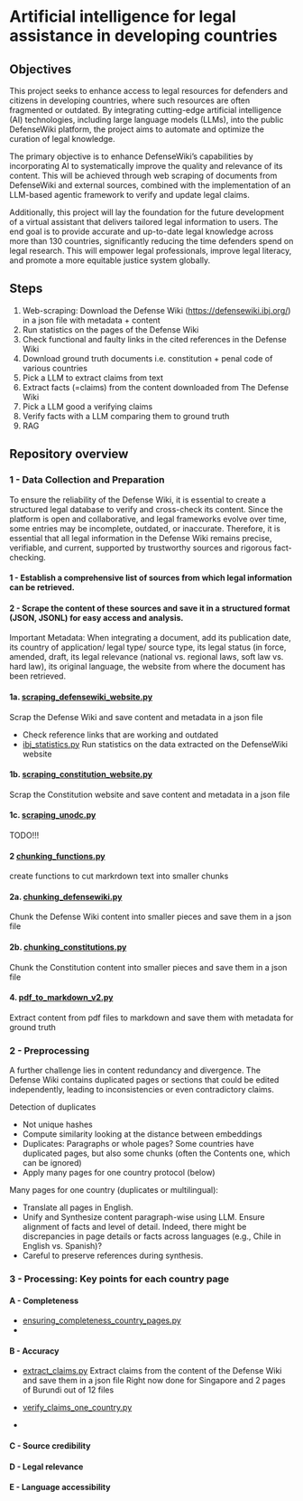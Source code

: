 # Artificial intelligence for legal assistance in developing countries

## Objectives

This project seeks to enhance access to legal resources for defenders and citizens in developing countries, where such resources are often fragmented or outdated. By integrating cutting-edge artificial intelligence (AI) technologies, including large language models (LLMs), into the public DefenseWiki platform, the project aims to automate and optimize the curation of legal knowledge.
 
The primary objective is to enhance DefenseWiki’s capabilities by incorporating AI to systematically improve the quality and relevance of its content. This will be achieved through web scraping of documents from DefenseWiki and external sources, combined with the implementation of an LLM-based agentic framework to verify and update legal claims.
 
Additionally, this project will lay the foundation for the future development of a virtual assistant that delivers tailored legal information to users. The end goal is to provide accurate and up-to-date legal knowledge across more than 130 countries, significantly reducing the time defenders spend on legal research. This will empower legal professionals, improve legal literacy, and promote a more equitable justice system globally.


## Steps

1. Web-scraping: Download the Defense Wiki (https://defensewiki.ibj.org/) in a json file with metadata + content
2. Run statistics on the pages of the Defense Wiki
3. Check functional and faulty links in the cited references in the Defense Wiki
4. Download ground truth documents i.e. constitution + penal code of various countries
5. Pick a LLM to extract claims from text
5. Extract facts (=claims) from the content downloaded from The Defense Wiki
6. Pick a LLM good a verifying claims
7. Verify facts with a LLM comparing them to ground truth
8. RAG


## Repository overview

### 1 - Data Collection and Preparation

To ensure the reliability of the Defense Wiki, it is essential to create a structured legal database to verify and cross-check its content. Since the platform is open and collaborative, and legal frameworks evolve over time, some entries may be incomplete, outdated, or inaccurate. Therefore, it is essential that all legal information in the Defense Wiki remains precise, verifiable, and current, supported by trustworthy sources and rigorous fact-checking.

#### 1 - Establish a comprehensive list of sources from which legal information can be retrieved. 

#### 2 - Scrape the content of these sources and save it in a structured format (JSON, JSONL) for easy access and analysis.

Important Metadata: When integrating a document, add its publication date, its country of application/ legal type/ source type, its legal status (in force, amended, draft, its legal relevance (national vs. regional laws, soft law vs. hard law), its original language, the website from where the document has been retrieved.

#### 1a. [scraping_defensewiki_website.py](scraping_defensewiki_website.py) 
Scrap the Defense Wiki and save content and metadata in a json file
+ Check reference links that are working and outdated
+ [ibj_statistics.py](ibj_statistics.py)
Run statistics on the data extracted on the DefenseWiki website

#### 1b. [scraping_constitution_website.py](scraping_constitution_website.py)
Scrap the Constitution website and save content and metadata in a json file

#### 1c. [scraping_unodc.py](scraping_unodc.py)
TODO!!!

#### 2 [chunking_functions.py](chunking_functions.py)
create functions to cut markrdown text into smaller chunks

#### 2a. [chunking_defensewiki.py](chunking_defensewiki.py)
Chunk the Defense Wiki content into smaller pieces and save them in a json file

#### 2b. [chunking_constitutions.py](chunking_constitutions.py)
Chunk the Constitution content into smaller pieces and save them in a json file


#### 4. [pdf_to_markdown_v2.py](pdf_to_markdown_v2.py)
Extract content from pdf files to markdown and save them with metadata for ground truth

### 2 - Preprocessing

A further challenge lies in content redundancy and divergence. The Defense Wiki contains duplicated pages or sections that could be edited independently, leading to inconsistencies or even contradictory claims.

Detection of duplicates
* Not unique hashes
* Compute similarity looking at the distance between embeddings
* Duplicates: Paragraphs or whole pages? Some countries have duplicated pages, but also some chunks (often the Contents one, which can be ignored)
* Apply many pages for one country protocol (below)


Many pages for one country (duplicates or multilingual): 
* Translate all pages in English. 
* Unify and Synthesize content paragraph-wise using LLM. Ensure alignment of facts and level of detail. Indeed, there might be discrepancies in page details or facts across languages (e.g., Chile in English vs. Spanish)? 
* Careful to preserve references during synthesis.

### 3 - Processing: Key points for each country page

#### A - Completeness
* [ensuring_completeness_country_pages.py](ensuring_completeness_country_pages.py)
* 

#### B - Accuracy

*  [extract_claims.py](extract_claims.py)
Extract claims from the content of the Defense Wiki and save them in a json file
Right now done for Singapore and 2 pages of Burundi out of 12 files

* [verify_claims_one_country.py](verify_claims_one_country.py)
* 
#### C -  Source credibility 
#### D - Legal relevance
#### E - Language accessibility

